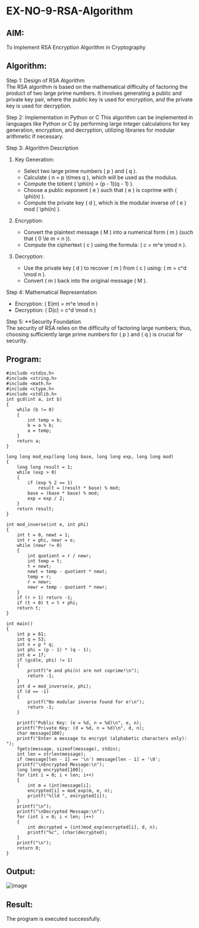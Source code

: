 # EX-NO-9-RSA-Algorithm

## AIM:
To Implement RSA Encryption Algorithm in Cryptography

## Algorithm:

Step 1: Design of RSA Algorithm  
The RSA algorithm is based on the mathematical difficulty of factoring the product of two large prime numbers. It involves generating a public and private key pair, where the public key is used for encryption, and the private key is used for decryption.

Step 2: Implementation in Python or C 
This algorithm can be implemented in languages like Python or C by performing large integer calculations for key generation, encryption, and decryption, utilizing libraries for modular arithmetic if necessary.

Step 3: Algorithm Description  
1. Key Generation:
   - Select two large prime numbers \( p \) and \( q \).
   - Calculate \( n = p \times q \), which will be used as the modulus.
   - Compute the totient \( \phi(n) = (p - 1)(q - 1) \).
   - Choose a public exponent \( e \) such that \( e \) is coprime with \( \phi(n) \).
   - Compute the private key \( d \), which is the modular inverse of \( e \) mod \( \phi(n) \).

2. Encryption:
   - Convert the plaintext message \( M \) into a numerical form \( m \) (such that \( 0 \le m < n \)).
   - Compute the ciphertext \( c \) using the formula: \( c = m^e \mod n \).

3. Decryption:
   - Use the private key \( d \) to recover \( m \) from \( c \) using: \( m = c^d \mod n \).
   - Convert \( m \) back into the original message \( M \).

Step 4: Mathematical Representation  
- Encryption: \( E(m) = m^e \mod n \)
- Decryption: \( D(c) = c^d \mod n \)

Step 5: **Security Foundation  
The security of RSA relies on the difficulty of factoring large numbers; thus, choosing sufficiently large prime numbers for \( p \) and \( q \) is crucial for security.


## Program:

```
#include <stdio.h> 
#include <string.h> 
#include <math.h> 
#include <ctype.h> 
#include <stdlib.h> 
int gcd(int a, int b)  
{ 
    while (b != 0)  
    {
        int temp = b; 
        b = a % b; 
        a = temp; 
    } 
    return a; 
} 

long long mod_exp(long long base, long long exp, long long mod)  
{ 
    long long result = 1; 
    while (exp > 0)  
    { 
        if (exp % 2 == 1) 
            result = (result * base) % mod; 
        base = (base * base) % mod; 
        exp = exp / 2; 
    } 
    return result; 
} 

int mod_inverse(int e, int phi)  
{ 
    int t = 0, newt = 1; 
    int r = phi, newr = e; 
    while (newr != 0)  
    { 
        int quotient = r / newr; 
        int temp = t; 
        t = newt; 
        newt = temp - quotient * newt; 
        temp = r; 
        r = newr; 
        newr = temp - quotient * newr; 
    } 
    if (r > 1) return -1;  
    if (t < 0) t = t + phi; 
    return t; 
} 

int main()  
{ 
    int p = 61; 
    int q = 53; 
    int n = p * q; 
    int phi = (p - 1) * (q - 1); 
    int e = 17;  
    if (gcd(e, phi) != 1)  
    { 
        printf("e and phi(n) are not coprime!\n"); 
        return -1; 
    } 
    int d = mod_inverse(e, phi); 
    if (d == -1)  
    { 
        printf("No modular inverse found for e!\n"); 
        return -1; 
    } 

    printf("Public Key: (e = %d, n = %d)\n", e, n); 
    printf("Private Key: (d = %d, n = %d)\n", d, n); 
    char message[100]; 
    printf("Enter a message to encrypt (alphabetic characters only): "); 
    fgets(message, sizeof(message), stdin); 
    int len = strlen(message); 
    if (message[len - 1] == '\n') message[len - 1] = '\0';  
    printf("\nEncrypted Message:\n"); 
    long long encrypted[100]; 
    for (int i = 0; i < len; i++)  
    { 
        int m = (int)message[i];   
        encrypted[i] = mod_exp(m, e, n);   
        printf("%lld ", encrypted[i]); 
    } 
    printf("\n"); 
    printf("\nDecrypted Message:\n"); 
    for (int i = 0; i < len; i++)  
    { 
        int decrypted = (int)mod_exp(encrypted[i], d, n);   
        printf("%c", (char)decrypted);   
    } 
    printf("\n"); 
    return 0; 
} 
```


## Output:

![image](https://github.com/user-attachments/assets/cf5b4b37-fbd0-411d-aa7c-8d16b562d0d8)


## Result:
 The program is executed successfully.
